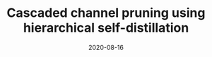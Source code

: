 ---
title: "Cascaded channel pruning using hierarchical self-distillation"
collection: publications
permalink: /publication/2020-08-16-cascaded-channel-pruning-using-hierarchical-self-distillation
excerpt: 'In this paper, we propose an approach for filter-level pruning with hierarchical knowledge distillation based on the teacher, teaching-assistant, and student framework. Our
method makes use of teaching assistants at intermediate pruning levels that share the
same architecture and weights as the target student. We propose to prune each model
independently using the gradient information from its corresponding teacher. By considering the relative sizes of each student-teacher pair, this formulation provides a natural
trade-off between the capacity gap for knowledge distillation and the bias of the filter
saliency updates. Our results show improvements in the attainable accuracy and model
compression across the CIFAR10 and ImageNet classification tasks using the VGG16
and ResNet50 architectures.'
date: 2020-08-16
venue: 'Proceedings of BMVA British Machine Vision Conference (BMVC’20)'
paperurl: 'https://www.bmvc2020-conference.com/assets/papers/0525.pdf'
citation: 'Miles, R., & Mikolajczyk, K. (2020). Cascaded channel pruning using hierarchical self-distillation. BMVC.'
---
